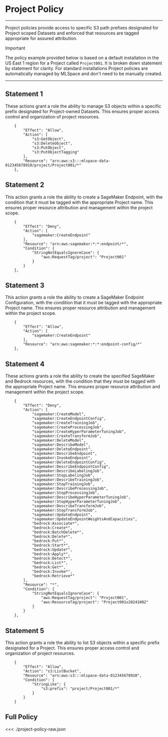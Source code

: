 # Project Policy

---

Project policies provide access to specific S3 path prefixes designated for Project scoped Datasets and enforced that resources are tagged appropriate for assured attribution.

> [!IMPORTANT]
> The policy example provided below is based on a default installation in the US East 1 region for a Project called `Project001`. It is broken down statement by statement for clarity. For standard installations Project policies are automatically managed by MLSpace and don't need to be manually created.

---

## Statement 1

These actions grant a role the ability to manage S3 objects within a specific prefix designated for Project-owned Datasets. This ensures proper access control and organization of project resources.

```json:line-numbers
    {
        "Effect": "Allow",
        "Action": [
            "s3:GetObject",
            "s3:DeleteObject",
            "s3:PutObject",
            "s3:PutObjectTagging"
        ],
        "Resource": "arn:aws:s3:::mlspace-data-012345678910/project/Project001/*"
    },
```

## Statement 2

This action grants a role the ability to create a SageMaker Endpoint, with the condition that it must be tagged with the appropriate Project name. This ensures proper resource attribution and management within the project scope.

```json:line-numbers
    {
        "Effect": "Deny",
        "Action": [
            "sagemaker:CreateEndpoint"
        ],
        "Resource": "arn:aws:sagemaker:*:*:endpoint/*",
        "Condition": {
            "StringNotEqualsIgnoreCase": {
                "aws:RequestTag/project": "Project001"
            }
        }
    },
```

## Statement 3

This action grants a role the ability to create a SageMaker Endpoint Configuration, with the condition that it must be tagged with the appropriate Project name. This ensures proper resource attribution and management within the project scope.

```json:line-numbers
    {
        "Effect": "Allow",
        "Action": [
            "sagemaker:CreateEndpoint"
        ],
        "Resource": "arn:aws:sagemaker:*:*:endpoint-config/*"
    },
```

## Statement 4

These actions grants a role the ability to create the specified SageMaker and Bedrock resources, with the condition that they must be tagged with the appropriate Project name. This ensures proper resource attribution and management within the project scope.

```json:line-numbers
    {
        "Effect": "Deny",
        "Action": [
            "sagemaker:CreateModel",
            "sagemaker:CreateEndpointConfig",
            "sagemaker:CreateTrainingJob",
            "sagemaker:CreateProcessingJob",
            "sagemaker:CreateHyperParameterTuningJob",
            "sagemaker:CreateTransformJob",
            "sagemaker:DeleteModel",
            "sagemaker:DescribeModel",
            "sagemaker:DeleteEndpoint",
            "sagemaker:DescribeEndpoint",
            "sagemaker:InvokeEndpoint",
            "sagemaker:DeleteEndpointConfig",
            "sagemaker:DescribeEndpointConfig",
            "sagemaker:DescribeLabelingJob",
            "sagemaker:StopLabelingJob",
            "sagemaker:DescribeTrainingJob",
            "sagemaker:StopTrainingJob",
            "sagemaker:DescribeProcessingJob",
            "sagemaker:StopProcessingJob",
            "sagemaker:DescribeHyperParameterTuningJob",
            "sagemaker:StopHyperParameterTuningJob",
            "sagemaker:DescribeTransformJob",
            "sagemaker:StopTransformJob",
            "sagemaker:UpdateEndpoint",
            "sagemaker:UpdateEndpointWeightsAndCapacities",
            "bedrock:Associate*",
            "bedrock:Create*",
            "bedrock:BatchDelete*",
            "bedrock:Delete*",
            "bedrock:Put*",
            "bedrock:Start*",
            "bedrock:Update*",  
            "bedrock:Apply*",
            "bedrock:Detect*",
            "bedrock:List*",
            "bedrock:Get*",
            "bedrock:Invoke*",
            "bedrock:Retrieve*"
        ],
        "Resource": "*",
        "Condition": {
            "StringNotEqualsIgnoreCase": {
                "aws:RequestTag/project": "Project001",
                "aws:ResourceTag/project": "Project001v20241002"
            }
        }
    },
```

## Statement 5

This action grants a role the ability to list S3 objects within a specific prefix designated for a Project. This ensures proper access control and organization of project resources.

```json:line-numbers
    {
        "Effect": "Allow",
        "Action": "s3:ListBucket",
        "Resource": "arn:aws:s3:::mlspace-data-012345678910",
        "Condition": {
            "StringLike": {
                "s3:prefix": "project/Project001/*"
            }
        }
    }
```

## Full Policy

<<< ./project-policy-raw.json
